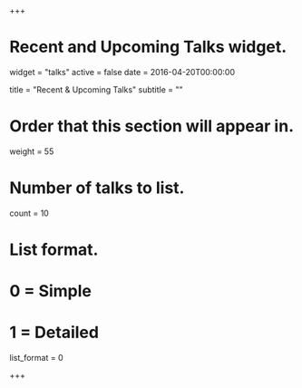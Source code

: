 +++
# Recent and Upcoming Talks widget.
widget = "talks"
active = false
date = 2016-04-20T00:00:00

title = "Recent & Upcoming Talks"
subtitle = ""

# Order that this section will appear in.
weight = 55

# Number of talks to list.
count = 10

# List format.
#   0 = Simple
#   1 = Detailed
list_format = 0

+++

